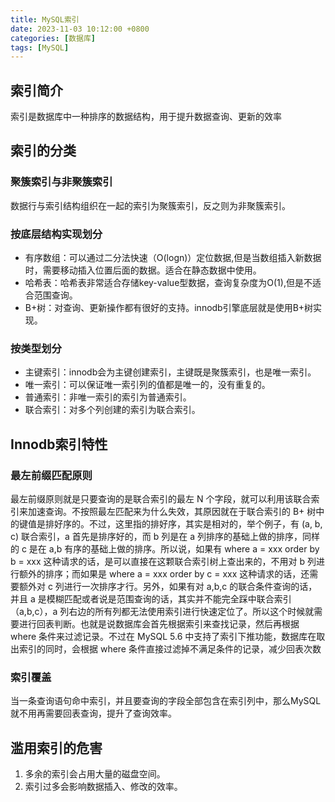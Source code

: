 ```yaml
---
title: MySQL索引
date: 2023-11-03 10:12:00 +0800
categories: [数据库]
tags: [MySQL]
---
```


## 索引简介

索引是数据库中一种排序的数据结构，用于提升数据查询、更新的效率

## 索引的分类

### 聚簇索引与非聚簇索引

数据行与索引结构组织在一起的索引为聚簇索引，反之则为非聚簇索引。

### 按底层结构实现划分

- 有序数组：可以通过二分法快速（O(logn)）定位数据,但是当数组插入新数据时，需要移动插入位置后面的数据。适合在静态数据中使用。
- 哈希表：哈希表非常适合存储key-value型数据，查询复杂度为O(1),但是不适合范围查询。
- B+树：对查询、更新操作都有很好的支持。innodb引擎底层就是使用B+树实现。

### 按类型划分

- 主键索引：innodb会为主键创建索引，主键既是聚簇索引，也是唯一索引。
- 唯一索引：可以保证唯一索引列的值都是唯一的，没有重复的。
- 普通索引：非唯一索引的索引为普通索引。
- 联合索引：对多个列创建的索引为联合索引。

## Innodb索引特性

### 最左前缀匹配原则

最左前缀原则就是只要查询的是联合索引的最左 N 个字段，就可以利用该联合索引来加速查询。不按照最左匹配来为什么失效，其原因就在于联合索引的 B+ 树中的键值是排好序的。不过，这里指的排好序，其实是相对的，举个例子，有 (a, b, c) 联合索引，a 首先是排序好的，而 b 列是在 a 列排序的基础上做的排序，同样的 c 是在 a,b 有序的基础上做的排序。所以说，如果有 where a = xxx order by b = xxx 这种请求的话，是可以直接在这颗联合索引树上查出来的，不用对 b 列进行额外的排序；而如果是 where a = xxx order by c = xxx 这种请求的话，还需要额外对 c 列进行一次排序才行。另外，如果有对 a,b,c 的联合条件查询的话，并且 a 是模糊匹配或者说是范围查询的话，其实并不能完全踩中联合索引（a,b,c），a 列右边的所有列都无法使用索引进行快速定位了。所以这个时候就需要进行回表判断。也就是说数据库会首先根据索引来查找记录，然后再根据 where 条件来过滤记录。不过在 MySQL 5.6 中支持了索引下推功能，数据库在取出索引的同时，会根据 where 条件直接过滤掉不满足条件的记录，减少回表次数

### 索引覆盖

当一条查询语句命中索引，并且要查询的字段全部包含在索引列中，那么MySQL就不用再需要回表查询，提升了查询效率。

## 滥用索引的危害

1. 多余的索引会占用大量的磁盘空间。
2. 索引过多会影响数据插入、修改的效率。